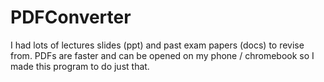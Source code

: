 # PDFConverter
I had lots of lectures slides (ppt) and past exam papers (docs) to revise from. PDFs are faster and can be opened on my phone / chromebook so I made this program to do just that. 
